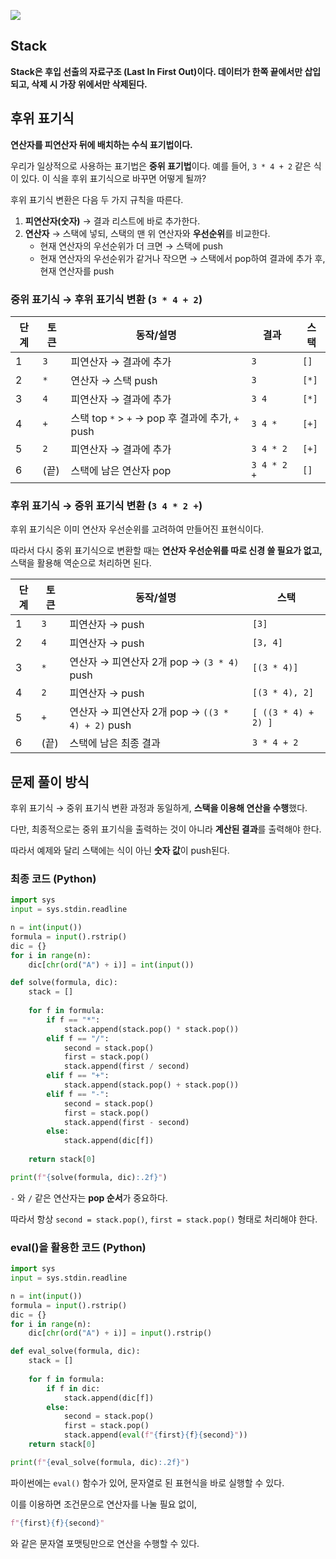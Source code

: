 ![](https://velog.velcdn.com/images/hariaus/post/c5303c9a-095b-44a8-9936-7bba7d75a2c5/image.png)


## Stack


**Stack은 후입 선출의 자료구조 (Last In First Out)이다. 데이터가 한쪽 끝에서만 삽입되고, 삭제 시 가장 위에서만 삭제된다.** 



## 후위 표기식


**연산자를 피연산자 뒤에 배치하는 수식 표기법이다.**


우리가 일상적으로 사용하는 표기법은 **중위 표기법**이다. 예를 들어, `3 * 4 + 2` 같은 식이 있다. 이 식을 후위 표기식으로 바꾸면 어떻게 될까?

후위 표기식 변환은 다음 두 가지 규칙을 따른다.

1. **피연산자(숫자)** → 결과 리스트에 바로 추가한다.
2. **연산자** → 스택에 넣되, 스택의 맨 위 연산자와 **우선순위**를 비교한다.
    - 현재 연산자의 우선순위가 더 크면 → 스택에 push
    - 현재 연산자의 우선순위가 같거나 작으면 → 스택에서 pop하여 결과에 추가 후, 현재 연산자를 push

### 중위 표기식 → 후위 표기식 변환 (`3 * 4 + 2`)

| 단계 | 토큰 | 동작/설명 | 결과 | 스택 |
| --- | --- | --- | --- | --- |
| 1 | `3` | 피연산자 → 결과에 추가 | `3` | `[]` |
| 2 | `*` | 연산자 → 스택 push | `3` | `[*]` |
| 3 | `4` | 피연산자 → 결과에 추가 | `3 4` | `[*]` |
| 4 | `+` | 스택 top `*` > `+` → pop 후 결과에 추가, `+` push | `3 4 *` | `[+]` |
| 5 | `2` | 피연산자 → 결과에 추가 | `3 4 * 2` | `[+]` |
| 6 | (끝) | 스택에 남은 연산자 pop | `3 4 * 2 +` | `[]` |

### 후위 표기식 → 중위 표기식 변환 (`3 4 * 2 +`)

후위 표기식은 이미 연산자 우선순위를 고려하여 만들어진 표현식이다. 

따라서 다시 중위 표기식으로 변환할 때는 **연산자 우선순위를 따로 신경 쓸 필요가 없고,** 스택을 활용해 역순으로 처리하면 된다.

| 단계 | 토큰 | 동작/설명 | 스택 |
| --- | --- | --- | --- |
| 1 | `3` | 피연산자 → push | `[3]` |
| 2 | `4` | 피연산자 → push | `[3, 4]` |
| 3 | `*` | 연산자 → 피연산자 2개 pop → `(3 * 4)` push | `[(3 * 4)]` |
| 4 | `2` | 피연산자 → push | `[(3 * 4), 2]` |
| 5 | `+` | 연산자 → 피연산자 2개 pop → `((3 * 4) + 2)` push | `[ ((3 * 4) + 2) ]` |
| 6 | (끝) | 스택에 남은 최종 결과 | `3 * 4 + 2` |

## 문제 풀이 방식


후위 표기식 → 중위 표기식 변환 과정과 동일하게, **스택을 이용해 연산을 수행**했다.

다만, 최종적으로는 중위 표기식을 출력하는 것이 아니라 **계산된 결과**를 출력해야 한다.

따라서 예제와 달리 스택에는 식이 아닌 **숫자 값**이 push된다.

### 최종 코드 (Python)

```python
import sys
input = sys.stdin.readline

n = int(input())
formula = input().rstrip()
dic = {}
for i in range(n):
    dic[chr(ord("A") + i)] = int(input())

def solve(formula, dic):
    stack = []
    
    for f in formula:
        if f == "*":
            stack.append(stack.pop() * stack.pop())
        elif f == "/":
            second = stack.pop()
            first = stack.pop()
            stack.append(first / second)
        elif f == "+":
            stack.append(stack.pop() + stack.pop())
        elif f == "-":
            second = stack.pop()
            first = stack.pop()
            stack.append(first - second)
        else:
            stack.append(dic[f])
    
    return stack[0]

print(f"{solve(formula, dic):.2f}")
```

`-` 와 `/` 같은 연산자는 **pop 순서**가 중요하다.

따라서 항상 `second = stack.pop()`, `first = stack.pop()` 형태로 처리해야 한다.

### eval()을 활용한 코드 (Python)

```python
import sys
input = sys.stdin.readline

n = int(input())
formula = input().rstrip()
dic = {}
for i in range(n):
    dic[chr(ord("A") + i)] = input().rstrip()

def eval_solve(formula, dic):
    stack = []
    
    for f in formula:
        if f in dic:
            stack.append(dic[f])
        else:
            second = stack.pop()
            first = stack.pop()
            stack.append(eval(f"{first}{f}{second}"))
    return stack[0]

print(f"{eval_solve(formula, dic):.2f}")
```

파이썬에는 `eval()` 함수가 있어, 문자열로 된 표현식을 바로 실행할 수 있다.

이를 이용하면 조건문으로 연산자를 나눌 필요 없이,

```python
f"{first}{f}{second}"
```

와 같은 문자열 포맷팅만으로 연산을 수행할 수 있다.
